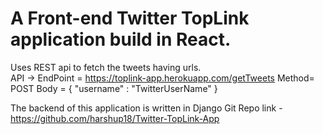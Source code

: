 A Front-end Twitter TopLink application build in React. 
==============

Uses REST api to fetch the tweets having urls.  
API ->
EndPoint = https://toplink-app.herokuapp.com/getTweets
Method= POST 
Body = {
  "username" : "TwitterUserName"
}

The backend of this application is written in Django 
Git Repo link - https://github.com/harshup18/Twitter-TopLink-App
